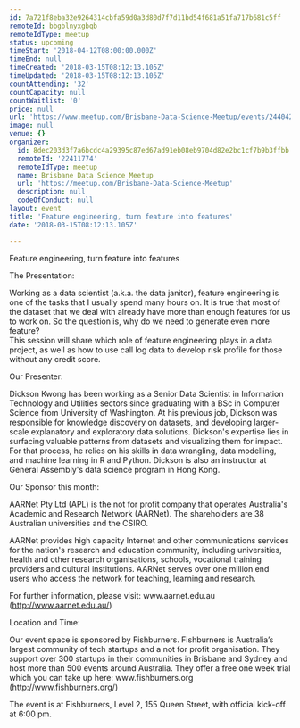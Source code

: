 ```yaml
---
id: 7a721f8eba32e9264314cbfa59d0a3d80d7f7d11bd54f681a51fa717b681c5ff
remoteId: bbgblnyxgbqb
remoteIdType: meetup
status: upcoming
timeStart: '2018-04-12T08:00:00.000Z'
timeEnd: null
timeCreated: '2018-03-15T08:12:13.105Z'
timeUpdated: '2018-03-15T08:12:13.105Z'
countAttending: '32'
countCapacity: null
countWaitlist: '0'
price: null
url: 'https://www.meetup.com/Brisbane-Data-Science-Meetup/events/244042319/'
image: null
venue: {}
organizer:
  id: 8dec203d3f7a6bcdc4a29395c87ed67ad91eb08eb9704d82e2bc1cf7b9b3ffbb
  remoteId: '22411774'
  remoteIdType: meetup
  name: Brisbane Data Science Meetup
  url: 'https://meetup.com/Brisbane-Data-Science-Meetup'
  description: null
  codeOfConduct: null
layout: event
title: 'Feature engineering, turn feature into features'
date: '2018-03-15T08:12:13.105Z'

---
```

<p>Feature engineering, turn feature into features</p> <p>The Presentation:</p> <p>Working as a data scientist (a.k.a. the data janitor), feature engineering is one of the tasks that I usually spend many hours on. It is true that most of the dataset that we deal with already have more than enough features for us to work on. So the question is, why do we need to generate even more feature?<br/>This session will share which role of feature engineering plays in a data project, as well as how to use call log data to develop risk profile for those without any credit score.</p> <p>Our Presenter:</p> <p>Dickson Kwong has been working as a Senior Data Scientist in Information Technology and Utilities sectors since graduating with a BSc in Computer Science from University of Washington. At his previous job, Dickson was responsible for knowledge discovery on datasets, and developing larger-scale explanatory and exploratory data solutions. Dickson's expertise lies in surfacing valuable patterns from datasets and visualizing them for impact. For that process, he relies on his skills in data wrangling, data modelling, and machine learning in R and Python. Dickson is also an instructor at General Assembly's data science program in Hong Kong.</p> <p>Our Sponsor this month:</p> <p>AARNet Pty Ltd (APL) is the not for profit company that operates Australia's Academic and Research Network (AARNet). The shareholders are 38 Australian universities and the CSIRO.</p> <p>AARNet provides high capacity Internet and other communications services for the nation's research and education community, including universities, health and other research organisations, schools, vocational training providers and cultural institutions. AARNet serves over one million end users who access the network for teaching, learning and research.</p> <p>For further information, please visit: www.aarnet.edu.au (<a href="http://www.aarnet.edu.au/" class="linkified">http://www.aarnet.edu.au/</a>)</p> <p>Location and Time:</p> <p>Our event space is sponsored by Fishburners. Fishburners is Australia’s largest community of tech startups and a not for profit organisation. They support over 300 startups in their communities in Brisbane and Sydney and host more than 500 events around Australia. They offer a free one week trial which you can take up here: www.fishburners.org (<a href="http://www.fishburners.org/" class="linkified">http://www.fishburners.org/</a>)</p> <p>The event is at Fishburners, Level 2, 155 Queen Street, with official kick-off at 6:00 pm.</p>

